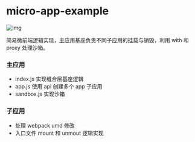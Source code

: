 # micro-app-example

![img](https://github.com/bouquetrender/micro-frontend-example/assets/16361069/6f7dce72-0cbd-41ad-8583-8ed1ce1b6624)

简易微前端逻辑实现，主应用基座负责不同子应用的挂载与销毁，利用 with 和 proxy 处理沙箱。

### 主应用
- index.js 实现缝合层基座逻辑
- app.js 使用 api 创建多个 app 子应用
- sandbox.js 实现沙箱

### 子应用
- 处理 webpack umd 修改
- 入口文件 mount 和 unmout 逻辑实现

